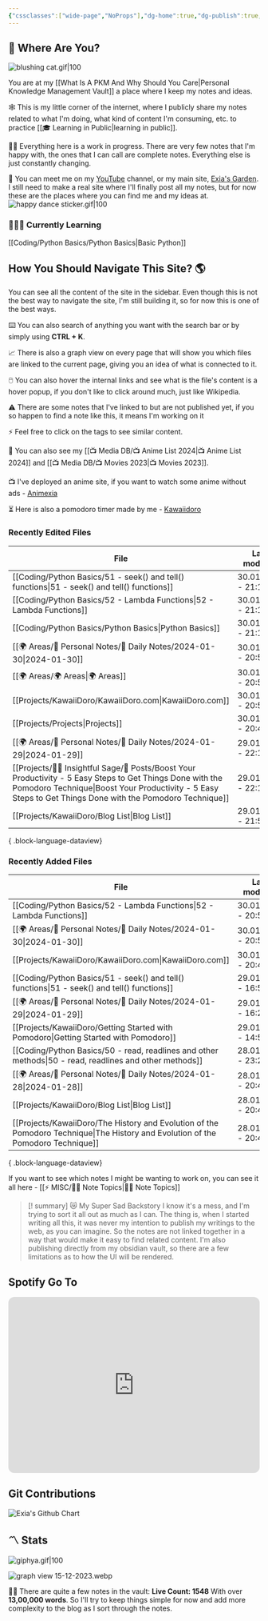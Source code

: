 ```yaml
---
{"cssclasses":["wide-page","NoProps"],"dg-home":true,"dg-publish":true,"permalink":"/000-digital-garden/start-here/","tags":["gardenEntry"],"dgPassFrontmatter":true,"noteIcon":"3","created":"2023-12-10T08:50:33.353+05:30","updated":"2024-01-15T21:43:38.780+05:30"}
---
```


## 🫨 Where Are You?

![blushing cat.gif|100](/img/user/Resources/%F0%9F%93%81%20Files/%F0%9F%93%B8Images/blushing%20cat.gif)

You are at my [[What Is A PKM And Why Should You Care\|Personal Knowledge Management Vault]] a place where I keep my notes and ideas.

🕸️ This is my little corner of the internet, where I publicly share my notes related to what I'm doing, what kind of content I'm consuming, etc. to practice [[🎓 Learning in Public\|learning in public]].

👷🏻 Everything here is a work in progress. There are very few notes that I'm happy with, the ones that I can call are complete notes. Everything else is just constantly changing.

📄 You can meet me on my [YouTube](https://youtube.com/@naamnahihai) channel, or my main site, [Exia's Garden](https://exiasgarden.pages.dev). I still need to make a real site where I'll finally post all my notes, but for now these are the places where you can find me and my ideas at.
![happy dance sticker.gif|100](/img/user/Resources/%F0%9F%93%81%20Files/%F0%9F%93%B8Images/happy%20dance%20sticker.gif)
### 🧑🏻‍💻 Currently Learning
[[Coding/Python Basics/Python Basics\|Basic Python]]
## How You Should Navigate This Site? 🌎
You can see all the content of the site in the sidebar. Even though this is not the best way to navigate the site, I'm still building it, so for now this is one of the best ways.

⌨️ You can also search of anything you want with the search bar or by simply using **CTRL + K**.

📈 There is also a graph view on every page that will show you which files are linked to the current page, giving you an idea of what is connected to it.

🖱️ You can also hover the internal links and see what is the file's content is a hover popup, if you don't like to click around much, just like Wikipedia.

⚠️ There are some notes that I've linked to but are not published yet, if you so happen to find a note like this, it means I'm working on it

⚡ Feel free to click on the tags to see similar content.

🎥 You can also see my [[📺 Media DB/📺 Anime List 2024\|📺 Anime List 2024]] and [[📺 Media DB/📺 Movies 2023\|📺 Movies 2023]].

📺 I've deployed an anime site, if you want to watch some anime without ads - [Animexia](https://anime.insightfulsage.com/)

⏳ Here is also a pomodoro timer made by me - [Kawaiidoro](https://pomodoro.insightfulsage.com)
### Recently Edited Files
| File                                                                                                                                                                                                                       | Last modified      |
| -------------------------------------------------------------------------------------------------------------------------------------------------------------------------------------------------------------------------- | ------------------ |
| [[Coding/Python Basics/51 - seek() and tell() functions\|51 - seek() and tell() functions]]                                                                                                                             | 30.01.2024 - 21:19 |
| [[Coding/Python Basics/52 - Lambda Functions\|52 - Lambda Functions]]                                                                                                                                                   | 30.01.2024 - 21:19 |
| [[Coding/Python Basics/Python Basics\|Python Basics]]                                                                                                                                                                   | 30.01.2024 - 21:11 |
| [[🌍 Areas/📧 Personal Notes/📓 Daily Notes/2024-01-30\|2024-01-30]]                                                                                                                                                    | 30.01.2024 - 20:59 |
| [[🌍 Areas/🌍 Areas\|🌍 Areas]]                                                                                                                                                                                         | 30.01.2024 - 20:57 |
| [[Projects/KawaiiDoro/KawaiiDoro.com\|KawaiiDoro.com]]                                                                                                                                                                  | 30.01.2024 - 20:57 |
| [[Projects/Projects\|Projects]]                                                                                                                                                                                         | 30.01.2024 - 20:49 |
| [[🌍 Areas/📧 Personal Notes/📓 Daily Notes/2024-01-29\|2024-01-29]]                                                                                                                                                    | 29.01.2024 - 22:17 |
| [[Projects/🧓🏻 Insightful Sage/📄 Posts/Boost Your Productivity - 5 Easy Steps to Get Things Done with the Pomodoro Technique\|Boost Your Productivity - 5 Easy Steps to Get Things Done with the Pomodoro Technique]] | 29.01.2024 - 22:14 |
| [[Projects/KawaiiDoro/Blog List\|Blog List]]                                                                                                                                                                            | 29.01.2024 - 21:59 |

{ .block-language-dataview}

### Recently Added Files
| File                                                                                                                                | Last modified      |
| ----------------------------------------------------------------------------------------------------------------------------------- | ------------------ |
| [[Coding/Python Basics/52 - Lambda Functions\|52 - Lambda Functions]]                                                            | 30.01.2024 - 20:59 |
| [[🌍 Areas/📧 Personal Notes/📓 Daily Notes/2024-01-30\|2024-01-30]]                                                             | 30.01.2024 - 20:57 |
| [[Projects/KawaiiDoro/KawaiiDoro.com\|KawaiiDoro.com]]                                                                           | 30.01.2024 - 20:48 |
| [[Coding/Python Basics/51 - seek() and tell() functions\|51 - seek() and tell() functions]]                                      | 29.01.2024 - 16:52 |
| [[🌍 Areas/📧 Personal Notes/📓 Daily Notes/2024-01-29\|2024-01-29]]                                                             | 29.01.2024 - 16:26 |
| [[Projects/KawaiiDoro/Getting Started with Pomodoro\|Getting Started with Pomodoro]]                                             | 29.01.2024 - 14:58 |
| [[Coding/Python Basics/50 - read, readlines and other methods\|50 - read, readlines and other methods]]                          | 28.01.2024 - 23:25 |
| [[🌍 Areas/📧 Personal Notes/📓 Daily Notes/2024-01-28\|2024-01-28]]                                                             | 28.01.2024 - 20:48 |
| [[Projects/KawaiiDoro/Blog List\|Blog List]]                                                                                     | 28.01.2024 - 20:43 |
| [[Projects/KawaiiDoro/The History and Evolution of the Pomodoro Technique\|The History and Evolution of the Pomodoro Technique]] | 28.01.2024 - 20:40 |

{ .block-language-dataview}

If you want to see which notes I might be wanting to work on, you can see it all here - [[⚡ MISC/✍🏻 Note Topics\|✍🏻 Note Topics]]

>[! summary]  😿 My Super Sad Backstory
> I know it's a mess, and I'm trying to sort it all out as much as I can.
The thing is, when I started writing all this, it was never my intention to publish my writings to the web, as you can imagine.
So the notes are not linked together in a way that would make it easy to find related content.
I'm also publishing directly from my obsidian vault, so there are a few limitations as to how the UI will be rendered.

## Spotify Go To
<iframe style="border-radius:12px" src="https://open.spotify.com/embed/playlist/37i9dQZF1EIYpUgYYPrm7Z?utm_source=generator&theme=0" width="100%" height="352" frameBorder="0" allowfullscreen="" allow="autoplay; clipboard-write; encrypted-media; fullscreen; picture-in-picture" loading="lazy"></iframe>

## Git Contributions
<img src="https://ghchart.rshah.org/A020F0/ooexiaoo" alt="Exia's Github Chart" />

## 〽️ Stats
![giphya.gif|100](/img/user/Resources/%F0%9F%93%81%20Files/%F0%9F%93%B8Images/giphya.gif)

![graph view 15-12-2023.webp](/img/user/Resources/%F0%9F%93%81%20Files/%F0%9F%93%B8Images/graph%20view%2015-12-2023.webp)

😵‍💫 There are quite a few notes in the vault:
**Live Count: 1548** With over **13,00,000 words**.
So I'll try to keep things simple for now and add more complexity to the blog as I sort through the notes.